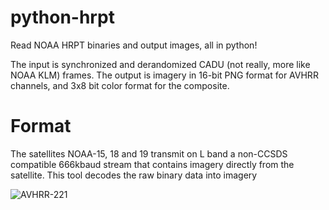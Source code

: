 # python-hrpt

Read NOAA HRPT binaries and output images, all in python!

The input is synchronized and derandomized CADU (not really, more like NOAA KLM) frames. The output is imagery in 16-bit PNG format for AVHRR channels, and 3x8 bit color format for the composite. 

# Format

The satellites NOAA-15, 18 and 19 transmit on L band a non-CCSDS compatible 666kbaud stream that contains imagery directly from the satellite. This tool decodes the raw binary data into imagery

![AVHRR-221](https://github.com/radio-satellites/python-hrpt/assets/114111180/a59521cf-e19b-493e-ba62-501a26c14e70)
